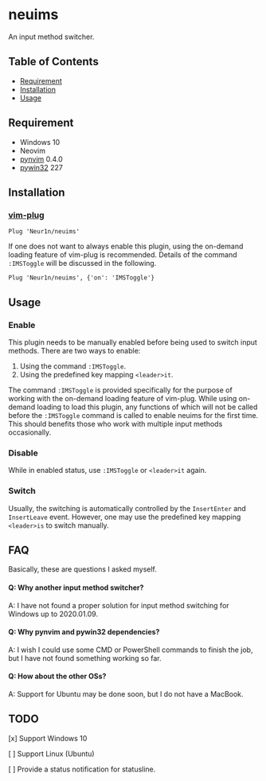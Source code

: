 # neuims
An input method switcher.


## Table of Contents
- [Requirement](#requirement)
- [Installation](#installation)
- [Usage](#usage)


## Requirement
- Windows 10
- Neovim
- [pynvim](https://pypi.org/project/pynvim/) 0.4.0
- [pywin32](https://pypi.org/project/pywin32/) 227


## Installation
### [vim-plug](https://github.com/junegunn/vim-plug)

```vim
Plug 'Neur1n/neuims'
```

If one does not want to always enable this plugin, using the on-demand loading
feature of vim-plug is recommended. Details of the command `:IMSToggle` will be
discussed in the following.

```vim
Plug 'Neur1n/neuims', {'on': 'IMSToggle'}
```

## Usage
### Enable
This plugin needs to be manually enabled before being used to switch input
methods. There are two ways to enable:

1. Using the command `:IMSToggle`.
2. Using the predefined key mapping `<leader>it`.

The command `:IMSToggle` is provided specifically for the purpose of working
with the on-demand loading feature of vim-plug. While using on-demand loading
to load this plugin, any functions of which will not be called before the
`:IMSToggle` command is called to enable neuims for the first time. This should
benefits those who work with multiple input methods occasionally.

### Disable
While in enabled status, use `:IMSToggle` or `<leader>it` again.

### Switch
Usually, the switching is automatically controlled by the `InsertEnter` and
`InsertLeave` event. However, one may use the predefined key mapping
`<leader>is` to switch manually.


## FAQ
Basically, these are questions I asked myself.

#### Q: Why another input method switcher?
A: I have not found a proper solution for input method switching for Windows up
to 2020.01.09.

#### Q: Why pynvim and pywin32 dependencies?
A: I wish I could use some CMD or PowerShell commands to finish the job, but
I have not found something working so far.

#### Q: How about the other OSs?
A: Support for Ubuntu may be done soon, but I do not have a MacBook.


## TODO
[x] Support Windows 10

[ ] Support Linux (Ubuntu)

[ ] Provide a status notification for statusline.
